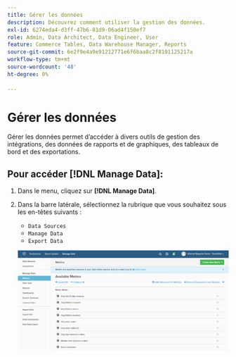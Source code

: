 ```yaml
---
title: Gérer les données
description: Découvrez comment utiliser la gestion des données.
exl-id: 6274eda4-d3ff-47b6-81d9-06ad4f150ef7
role: Admin, Data Architect, Data Engineer, User
feature: Commerce Tables, Data Warehouse Manager, Reports
source-git-commit: 6e2f9e4a9e91212771e6f6baa8c2f8101125217a
workflow-type: tm+mt
source-wordcount: '48'
ht-degree: 0%

---
```


# Gérer les données

Gérer les données permet d’accéder à divers outils de gestion des intégrations, des données de rapports et de graphiques, des tableaux de bord et des exportations.

## Pour accéder [!DNL Manage Data]:

1. Dans le menu, cliquez sur **[!DNL Manage Data]**.

1. Dans la barre latérale, sélectionnez la rubrique que vous souhaitez sous les en-têtes suivants :

   * `Data Sources`
   * `Manage Data`
   * `Export Data`

   ![Gérer les données](../../assets/magento-bi-manage-data.png)<!--{: .zoom}-->
